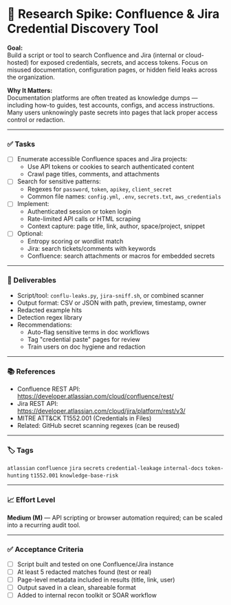 # 📄 Research Spike: Confluence & Jira Credential Discovery Tool

**Goal:**  
Build a script or tool to search Confluence and Jira (internal or cloud-hosted) for exposed credentials, secrets, and access tokens. Focus on misused documentation, configuration pages, or hidden field leaks across the organization.

**Why It Matters:**  
Documentation platforms are often treated as knowledge dumps — including how-to guides, test accounts, configs, and access instructions. Many users unknowingly paste secrets into pages that lack proper access control or redaction.

---

### ✅ Tasks

- [ ] Enumerate accessible Confluence spaces and Jira projects:
  - Use API tokens or cookies to search authenticated content
  - Crawl page titles, comments, and attachments
- [ ] Search for sensitive patterns:
  - Regexes for `password`, `token`, `apikey`, `client_secret`
  - Common file names: `config.yml`, `.env`, `secrets.txt`, `aws_credentials`
- [ ] Implement:
  - Authenticated session or token login
  - Rate-limited API calls or HTML scraping
  - Context capture: page title, link, author, space/project, snippet
- [ ] Optional:
  - Entropy scoring or wordlist match
  - Jira: search tickets/comments with keywords
  - Confluence: search attachments or macros for embedded secrets

---

### 🎯 Deliverables

- Script/tool: `conflu-leaks.py`, `jira-sniff.sh`, or combined scanner
- Output format: CSV or JSON with path, preview, timestamp, owner
- Redacted example hits
- Detection regex library
- Recommendations:
  - Auto-flag sensitive terms in doc workflows
  - Tag "credential paste" pages for review
  - Train users on doc hygiene and redaction

---

### 📚 References

- Confluence REST API: https://developer.atlassian.com/cloud/confluence/rest/  
- Jira REST API: https://developer.atlassian.com/cloud/jira/platform/rest/v3/  
- MITRE ATT&CK T1552.001 (Credentials in Files)  
- Related: GitHub secret scanning regexes (can be reused)

---

### 🏷️ Tags

`atlassian` `confluence` `jira` `secrets` `credential-leakage` `internal-docs` `token-hunting` `t1552.001` `knowledge-base-risk`

---

### 📈 Effort Level

**Medium (M)** — API scripting or browser automation required; can be scaled into a recurring audit tool.

---

### ✅ Acceptance Criteria

- [ ] Script built and tested on one Confluence/Jira instance  
- [ ] At least 5 redacted matches found (test or real)  
- [ ] Page-level metadata included in results (title, link, user)  
- [ ] Output saved in a clean, shareable format  
- [ ] Added to internal recon toolkit or SOAR workflow